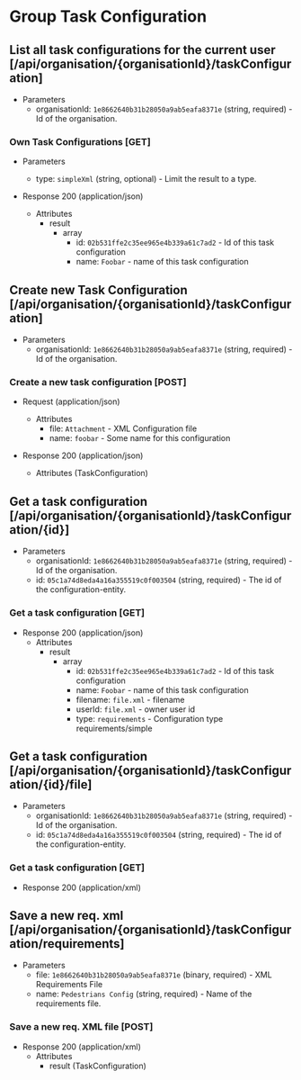 # Group Task Configuration

## List all task configurations for the current user [/api/organisation/{organisationId}/taskConfiguration]

+ Parameters
    + organisationId: `1e8662640b31b28050a9ab5eafa8371e` (string, required) - Id of the organisation.
    
### Own Task Configurations [GET]

+ Parameters
    + type: `simpleXml` (string, optional) - Limit the result to a type.

+ Response 200 (application/json)
    + Attributes
        + result
            + array
                + id: `02b531ffe2c35ee965e4b339a61c7ad2` - Id of this task configuration
                + name: `Foobar` - name of this task configuration

## Create new Task Configuration [/api/organisation/{organisationId}/taskConfiguration]

+ Parameters
    + organisationId: `1e8662640b31b28050a9ab5eafa8371e` (string, required) - Id of the organisation.
    
### Create a new task configuration [POST]

+ Request (application/json)
    + Attributes
        + file: `Attachment` - XML Configuration file
        + name: `foobar` - Some name for this configuration

+ Response 200 (application/json)
    + Attributes (TaskConfiguration)
    
## Get a task configuration [/api/organisation/{organisationId}/taskConfiguration/{id}]

+ Parameters
    + organisationId: `1e8662640b31b28050a9ab5eafa8371e` (string, required) - Id of the organisation.
    + id: `05c1a74d8eda4a16a355519c0f003504` (string, required) - The id of the configuration-entity.

### Get a task configuration [GET]

+ Response 200 (application/json)
    + Attributes
        + result
            + array
                + id: `02b531ffe2c35ee965e4b339a61c7ad2` - Id of this task configuration
                + name: `Foobar` - name of this task configuration
                + filename: `file.xml` - filename
                + userId: `file.xml` - owner user id
                + type: `requirements` - Configuration type requirements/simple
                    
## Get a task configuration [/api/organisation/{organisationId}/taskConfiguration/{id}/file]

+ Parameters
    + organisationId: `1e8662640b31b28050a9ab5eafa8371e` (string, required) - Id of the organisation.
    + id: `05c1a74d8eda4a16a355519c0f003504` (string, required) - The id of the configuration-entity.

### Get a task configuration [GET]

+ Response 200 (application/xml)

## Save a new req. xml [/api/organisation/{organisationId}/taskConfiguration/requirements]

+ Parameters
    + file: `1e8662640b31b28050a9ab5eafa8371e` (binary, required) - XML Requirements File
    + name: `Pedestrians Config` (string, required) - Name of the requirements file.

### Save a new req. XML file [POST]

+ Response 200 (application/xml)
    + Attributes
        + result (TaskConfiguration)